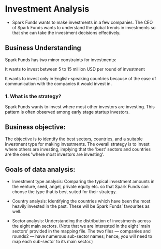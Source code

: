 
# Investment Analysis
- Spark Funds wants to make investments in a few companies. The CEO of Spark Funds wants to understand the global trends in investments so that she can take the investment decisions effectively.

 

## Business Understanding
Spark Funds has two minor constraints for investments:

It wants to invest between 5 to 15 million USD per round of investment

It wants to invest only in English-speaking countries because of the ease of communication with the companies it would invest in.

### 1. What is the strategy?

Spark Funds wants to invest where most other investors are investing. This pattern is often observed among early stage startup investors.

## Business objective:
The objective is to identify the best sectors, countries, and a suitable investment type for making investments. The overall strategy is to invest where others are investing, implying that the 'best' sectors and countries are the ones 'where most investors are investing'.
## Goals of data analysis: 
- Investment type analysis: Comparing the typical investment amounts in the venture, seed, angel, private equity etc. so that Spark Funds can choose the type that is best suited for their strategy.
  
- Country analysis: Identifying the countries which have been the most heavily invested in the past. These will be Spark Funds’ favourites as well.
  
- Sector analysis: Understanding the distribution of investments across the eight main sectors. (Note that we are interested in the eight 'main sectors' provided in the mapping file. The two files — companies and rounds2 — have numerous sub-sector names; hence, you will need to map each sub-sector to its main sector.)
